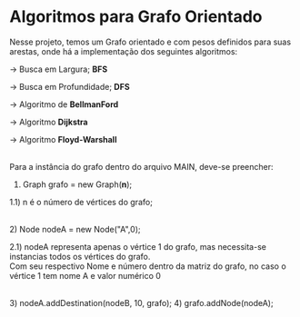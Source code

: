 <h1>Algoritmos para Grafo Orientado</h1>


Nesse projeto, temos um Grafo orientado e com pesos definidos para suas arestas, onde há a implementação dos seguintes algoritmos:
<p>-> Busca em Largura; <strong>BFS</strong></p>
<p>-> Busca em Profundidade; <strong>DFS</strong></p>
<p>-> Algoritmo de <strong>BellmanFord</strong></p>
<p>-> Algoritmo <strong>Dijkstra</strong></p>
<p>-> Algoritmo <strong>Floyd-Warshall</strong></p>

<br/>
Para a instância do grafo dentro do arquivo MAIN, deve-se preencher:

1) Graph grafo = new Graph(**n**);
  <p>1.1) n é o número de vértices do grafo;</p>
<br/>
2) Node nodeA = new Node("A",0);
  <p>2.1) nodeA representa apenas o vértice 1 do grafo, mas necessita-se instancias todos os vértices do grafo.
  <br>Com seu respectivo Nome e número dentro da matriz do grafo, no caso o vértice 1 tem nome A e valor numérico 0</p>
<br/>
3) nodeA.addDestination(nodeB, 10, grafo);
4) grafo.addNode(nodeA);
